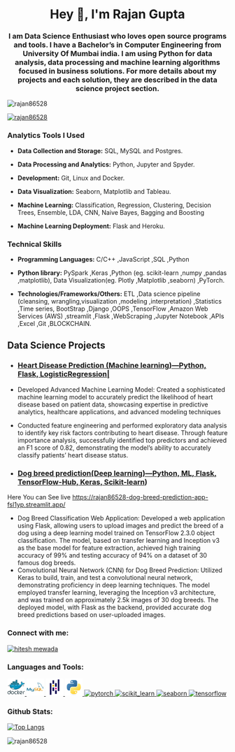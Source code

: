 <h1 align="center">Hey 👋, I'm Rajan Gupta</h1>

<h3 align="center">I am Data Science Enthusiast who loves open source programs and tools. I have a Bachelor’s in Computer Engineering from University Of Mumbai
 india. I am using Python for data analysis, data processing and machine learning algorithms focused in business solutions. For more details about my projects and each solution, they are described in the data science project section.
</h3>

<p align="left"> <img src="https://komarev.com/ghpvc/?username=rajan86528&label=Profile%20views&color=0e75b6&style=flat" alt="rajan86528" /> </p>

<p align="left"> <a href="https://github.com/ryo-ma/github-profile-trophy"><img src="https://github-profile-trophy.vercel.app/?username=rajan86528" alt="rajan86528" /></a> </p>


### Analytics Tools I Used

* **Data Collection and Storage:** SQL, MySQL and Postgres.

* **Data Processing and Analytics:** Python, Jupyter and Spyder.

* **Development:** Git, Linux and Docker.

* **Data Visualization:** Seaborn, Matplotlib and Tableau.

* **Machine Learning:** Classification, Regression, Clustering, Decision Trees, Ensemble, LDA, CNN, Naive Bayes, Bagging and Boosting

* **Machine Learning Deployment:** Flask and Heroku.


### Technical Skills
* **Programming Languages:** C/C++ ,JavaScript ,SQL ,Python <br>

* **Python library:** PySpark ,Keras ,Python (eg. scikit-learn ,numpy ,pandas ,matplotlib), Data Visualization(eg. Plotly ,Matplotlib ,seaborn) ,PyTorch. <br>

* **Technologies/Frameworks/Others:** ETL ,Data science pipeline (cleansing, wrangling,visualization ,modeling ,interpretation) ,Statistics ,Time series, BootStrap ,Django ,OOPS ,TensorFlow ,Amazon Web Services (AWS) ,streamlit ,Flask ,WebScraping ,Jupyter Notebook ,APIs ,Excel ,Git ,BLOCKCHAIN. <br>


## Data Science Projects

* ### [Heart Disease Prediction (Machine learning)—Python, Flask, LogisticRegression| ]([https://github.com/juniorcl/airbnb-scheduling-forecast](https://github.com/rajan86528/heart-disease-prediction))

* Developed Advanced Machine Learning Model: Created a sophisticated machine learning model to accurately predict the
likelihood of heart disease based on patient data, showcasing expertise in predictive analytics, healthcare applications,
and advanced modeling techniques
* Conducted feature engineering and performed exploratory data analysis to identify key risk factors contributing to heart
disease. Through feature importance analysis, successfully identified top predictors and achieved an F1 score of 0.82,
demonstrating the model’s ability to accurately classify patients’ heart disease status.



* ### [Dog breed prediction(Deep learning)—Python, ML, Flask, TensorFlow-Hub, Keras, Scikit-learn]([https://github.com/rajan86528/Dog-Breed-Prediction))

Here You can See live https://rajan86528-dog-breed-prediction-app-fsl1yp.streamlit.app/

* Dog Breed Classification Web Application: Developed a web application using Flask, allowing users to upload images
and predict the breed of a dog using a deep learning model trained on TensorFlow 2.3.0 object classification. The model,
based on transfer learning and Inception v3 as the base model for feature extraction, achieved high training accuracy of
99% and testing accuracy of 94% on a dataset of 30 famous dog breeds.
* Convolutional Neural Network (CNN) for Dog Breed Prediction: Utilized Keras to build, train, and test a convolutional
neural network, demonstrating proficiency in deep learning techniques. The model employed transfer learning, leveraging
the Inception v3 architecture, and was trained on approximately 2.5k images of 30 dog breeds. The deployed model, with
Flask as the backend, provided accurate dog breed predictions based on user-uploaded images.




<h3 align="left">Connect with me:</h3>

<p align="center">

<a href="https://www.linkedin.com/in/rajan-gupta-01371b216/" target="blank"><img align="center" src="https://raw.githubusercontent.com/rahuldkjain/github-profile-readme-generator/master/src/images/icons/Social/linked-in-alt.svg" alt="hitesh mewada" height="30" width="40" /></a>

</p>

<h3 align="left">Languages and Tools:</h3>
<p align="left">  <a href="https://www.docker.com/" target="_blank" rel="noreferrer"> <img src="https://raw.githubusercontent.com/devicons/devicon/master/icons/docker/docker-original-wordmark.svg" alt="docker" width="40" height="40"/> </a> <a href="https://www.mysql.com/" target="_blank" rel="noreferrer"> <img src="https://raw.githubusercontent.com/devicons/devicon/master/icons/mysql/mysql-original-wordmark.svg" alt="mysql" width="40" height="40"/> </a> <a href="https://pandas.pydata.org/" target="_blank" rel="noreferrer"> <img src="https://raw.githubusercontent.com/devicons/devicon/2ae2a900d2f041da66e950e4d48052658d850630/icons/pandas/pandas-original.svg" alt="pandas" width="40" height="40"/> </a> <a href="https://www.python.org/" target="_blank" rel="noreferrer">
  <img src="https://raw.githubusercontent.com/devicons/devicon/master/icons/python/python-original.svg" alt="python" width="40" height="40"/> </a> <a href="https://pytorch.org/" target="_blank" rel="noreferrer"> <img src="https://www.vectorlogo.zone/logos/pytorch/pytorch-icon.svg" alt="pytorch" width="40" height="40"/> </a> <a href="https://scikit-learn.org/" target="_blank" rel="noreferrer"> <img src="https://upload.wikimedia.org/wikipedia/commons/0/05/Scikit_learn_logo_small.svg" alt="scikit_learn" width="40" height="40"/> </a> <a href="https://seaborn.pydata.org/" target="_blank" rel="noreferrer"> <img src="https://seaborn.pydata.org/_images/logo-mark-lightbg.svg" alt="seaborn" width="40" height="40"/> </a> <a href="https://www.tensorflow.org/" target="_blank" rel="noreferrer"> <img src="https://www.vectorlogo.zone/logos/tensorflow/tensorflow-icon.svg" alt="tensorflow" width="40" height="40"/> </a> </p>



### Github Stats:

[![Top Langs](https://github-readme-stats.vercel.app/api/top-langs/?username=rajan86528)](https://github.com/rajan86528/github-readme-stats) 

<p><img align="center" src="https://github-readme-streak-stats.herokuapp.com/?user=natnew&" alt="rajan86528" /></p>
